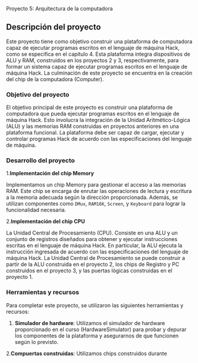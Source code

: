 Proyecto 5: Arquitectura de la computadora

## Descripción del proyecto

Este proyecto tiene como objetivo construir una plataforma de computadora capaz de ejecutar programas escritos en el lenguaje de máquina Hack, como se especifica en el capítulo 4. Esta plataforma integra dispositivos de ALU y RAM, construidos en los proyectos 2 y 3, respectivamente, para formar un sistema capaz de ejecutar programas escritos en el lenguaje de máquina Hack. La culminación de este proyecto se encuentra en la creación del chip de la computadora (Computer).

### Objetivo del proyecto

El objetivo principal de este proyecto es construir una plataforma de computadora que pueda ejecutar programas escritos en el lenguaje de máquina Hack. Esto involucra la integración de la Unidad Aritmético-Lógica (ALU) y las memorias RAM construidas en proyectos anteriores en una plataforma funcional. La plataforma debe ser capaz de cargar, ejecutar y controlar programas Hack de acuerdo con las especificaciones del lenguaje de máquina.

### Desarrollo del proyecto

1.**Implementación del chip Memory**

Implementamos un chip Memory para gestionar el acceso a las memorias RAM. Este chip se encarga de enrutar las operaciones de lectura y escritura a la memoria adecuada según la dirección proporcionada. Además, se utilizan componentes como `DMux`, `RAM16K`, `Screen`, y `Keyboard` para lograr la funcionalidad necesaria. 

2.**Implementación del chip CPU**

La Unidad Central de Procesamiento (CPU). Consiste en una ALU y un conjunto de registros diseñados para obtener y ejecutar instrucciones escritas en el lenguaje de máquina Hack. En particular, la ALU ejecuta la instrucción ingresada de acuerdo con las especificaciones del lenguaje de máquina Hack. La Unidad Central de Procesamiento se puede construir a partir de la ALU construida en el proyecto 2, los chips de Registro y PC construidos en el proyecto 3, y las puertas lógicas construidas en el proyecto 1.

### Herramientas y recursos

Para completar este proyecto, se utilizaron las siguientes herramientas y recursos:

1. **Simulador de hardware**: Utilizamos el simulador de hardware proporcionado en el curso (HardwareSimulator) para probar y depurar los componentes de la plataforma y asegurarnos de que funcionen según lo previsto.

2.**Compuertas construidas**: Utilizamos chips construidos durante
